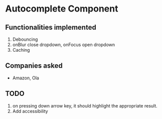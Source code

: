 # Autocomplete Component

## Functionalities implemented

1. Debouncing
2. onBlur close dropdown, onFocus open dropdown
3. Caching

## Companies asked
- Amazon, Ola

## TODO
1. on pressing down arrow key, it should highlight the appropriate result.
2. Add accessibility